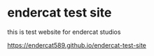 # endercat test site

this is test website for endercat studios

https://endercat589.github.io/endercat-test-site
